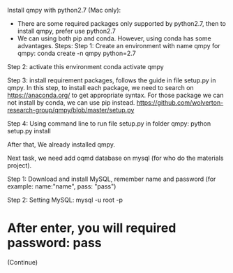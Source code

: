 Install qmpy with python2.7 (Mac only):

- There are some required packages only supported by python2.7, then to install qmpy, prefer use python2.7
- We can using both pip and conda. However, using conda has some advantages.
Steps:
Step 1: Create an environment with name qmpy for qmpy:
  conda create -n qmpy python=2.7 

Step 2: activate this environment
  conda activate qmpy 
  
Step 3: install requirement packages, follows the guide in file setup.py in qmpy. In this step, to install each package, we need to search on https://anaconda.org/ to get appropriate syntax. For those package we can not install by conda, we can use pip instead.
https://github.com/wolverton-research-group/qmpy/blob/master/setup.py

Step 4: Using command line to run file setup.py in folder qmpy:
  python setup.py install
  
After that, We already installed qmpy.

Next task, we need add oqmd database on mysql (for who do the materials project).

Step 1: Download and install MySQL, remember name and password (for example: name:"name", pass: "pass")

Step 2: Setting MySQL:
  mysql -u root -p
  # After enter, you will required password: pass

(Continue)
